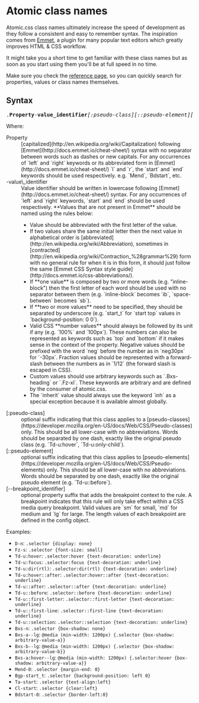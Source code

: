# Atomic class names

Atomic.css class names ultimately increase the speed of development as they follow a consistent and easy to remember syntax. The inspiration comes from [Emmet](http://emmet.io/), a plugin for many popular text editors which greatly improves HTML & CSS workflow.

It might take you a short time to get familiar with these class names but as soon as you start using them you'll be at full speed in no time.

Make sure you check the [reference page](/reference), so you can quickly search for properties, values or class names themselves.

## Syntax

<pre>
.<strong>Property</strong>-<strong>value_identifier</strong><em>[:pseudo-class][::pseudo-element][--breakpoint_identifier]</em>
</pre>

Where:

<dl>
    <dt>Property</dt>
    <dd>[capitalized](http://en.wikipedia.org/wiki/Capitalization) following [Emmet](http://docs.emmet.io/cheat-sheet/) syntax with no separator between words such as dashes or new capitals. For any occurrences of `left` and `right` keywords or its abbreviated form in [Emmet](http://docs.emmet.io/cheat-sheet/) `l` and `r`, the `start` and `end` keywords should be used respectively. e.g. `Mend`, `Bdstart`, etc.</dd>
    <dt>-value\_identifier</dt>
    <dd>Value identifier should be written in lowercase following [Emmet](http://docs.emmet.io/cheat-sheet/) syntax. For any occurrences of `left` and `right` keywords, `start` and `end` should be used respectively. **Values that are not present in Emmet** should be named using the rules below:
    <ul>
        <li>Value should be abbreviated with the first letter of the value.</li>
        <li>If two values share the same initial letter then the next value in alphabetical order is [abbreviated](http://en.wikipedia.org/wiki/Abbreviation), sometimes in [contracted](http://en.wikipedia.org/wiki/Contraction_%28grammar%29) form with no general rule for when it is in this form, it should just follow the same [Emmet CSS Syntax style guide](http://docs.emmet.io/css-abbreviations/).</li>
        <li>If **one value** is composed by two or more words (e.g. "inline-block") then the first letter of each word should be used with no separator between them (e.g. `inline-block` becomes `ib`, `space-between` becomes `sb`).</li>
        <li>If **two or more values** need to be specified, they should be separated by underscore (e.g. `start_t` for `start top` values in `background-position: 0 0`).</li>
        <li>Valid CSS **number values** should always be followed by its unit if any (e.g. `100%` and `100px`). These numbers can also be represented as keywords such as `top` and `bottom` if it makes sense in the context of the property.  Negative values should be prefixed with the word `neg` before the number as in `neg30px` for `-30px`. Fraction values should be represented with a forward-slash between the numbers as in `1/12` (the forward slash is escaped in CSS).</li>
        <li>Custom  values should use arbitrary keywords such as `.Bxs-heading` or `.Fz-xl`. These keywords are arbitrary and are defined by the consumer of atomic.css.</li>
        <li>The `inherit` value should always use the keyword `inh` as a special exception because it is available almost globally.</li>
    </ul>
    </dd>
    <dt>[:pseudo-class]</dt>
    <dd>optional suffix indicating that this class applies to a [pseudo-classes](https://developer.mozilla.org/en-US/docs/Web/CSS/Pseudo-classes) only. This should be all lower-case with no abbreviations. Words should be separated by one dash, exactly like the original pseudo class (e.g. `Td-u:hover`, `Td-u:only-child`).</dd>
    <dt>[::pseudo-element]</dt>
    <dd>optional suffix indicating that this class applies to [pseudo-elements](https://developer.mozilla.org/en-US/docs/Web/CSS/Pseudo-elements) only. This should be all lower-case with no abbreviations. Words should be separated by one dash, exactly like the original pseudo element (e.g. `Td-u::before`).</dd>
    <dt>[--breakpoint_identifier]</dt>
    <dd>optional property suffix that adds the breakpoint context to the rule. A breakpoint indicates that this rule will only take effect within a CSS media query breakpoint. Valid values are `sm` for small, `md` for medium and `lg` for large. The length values of each breakpoint are defined in the config object.</dd>
</dl>

Examples:

   * `D-n`: `.selector {display: none}`
   * `Fz-s`: `.selector {font-size: small}`
   * `Td-u:hover`: `.selector:hover {text-decoration: underline}`
   * `Td-u:focus`: `.selector:focus {text-decoration: underline}`
   * `Td-u:dir(rtl)`: `.selector:dir(rtl) {text-decoration: underline}`
   * `Td-u:hover::after`: `.selector:hover::after {text-decoration: underline}`
   * `Td-u::after`: `.selector::after {text-decoration: underline}`
   * `Td-u::before`: `.selector::before {text-decoration: underline}`
   * `Td-u::first-letter`: `.selector::first-letter {text-decoration: underline}`
   * `Td-u::first-line`: `.selector::first-line {text-decoration: underline}`
   * `Td-u::selection`: `.selector::selection {text-decoration: underline}`
   * `Bxs-n`: `.selector {box-shadow: none}`
   * `Bxs-a--lg`: `@media (min-width: 1200px) {.selector {box-shadow: arbitrary-value-a}}`
   * `Bxs-b--lg`: `@media (min-width: 1200px) {.selector {box-shadow: arbitrary-value-b}}`
   * `Bxs-a:hover--lg`: `@media (min-width: 1200px) {.selector:hover {box-shadow: arbitrary-value-a}}`
   * `Mend-0`: `.selector {margin-end: 0}`
   * `Bgp-start_t`: `.selector {background-position: left 0}`
   * `Ta-start`: `.selector {text-align:left}`
   * `Cl-start`: `.selector {clear:left}`
   * `Bdstart-0`: `.selector {border-left:0}`